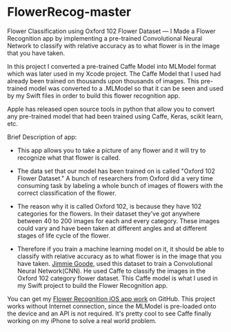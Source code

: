 # FlowerRecog-master

Flower Classification using Oxford 102 Flower Dataset — I Made a Flower Recognition app by implementing a pre-trained Convolutional Neural Network to classify with relative accuracy as to what flower is in the image that you have taken.

In this project I converted a pre-trained Caffe Model into MLModel format which was later used in my Xcode project.
The Caffe Model that I used had already been trained on thousands upon thousands of images. This pre-trained model was converted to a .MLModel so that it can be seen and used by my Swift files in order to build this flower recognition app.

Apple has released open source tools in python that allow you to convert any pre-trained model that had been trained using Caffe, Keras, scikit learn, etc.

Brief Description of app:

* This app allows you to take a picture of any flower and it will try to recognize what that flower is called.

* The data set that our model has been trained on is called "Oxford 102 Flower Dataset."
A bunch of researchers from Oxford did a very time consuming task by labeling a whole bunch of images of flowers with the correct classification of the flower.

* The reason why it is called Oxford 102, is because they have 102 categories for the flowers.
In their dataset they've got anywhere between 40 to 200 images for each and every category.
These images could vary and have been taken at different angles and at different stages of life cycle of the flower.

* Therefore if you train a machine learning model on it, it should be able to classify with relative accuracy as to what flower is in the image that you have taken. [Jimmie Goode](https://github.com/jimgoo/caffe-oxford102), used this dataset to train a Convolutional Neural Network(CNN). He used Caffe to classify the images in the Oxford 102 category flower dataset. 
This Caffe model is what I used in my Swift project to build the Flower Recognition app.

You can get my [Flower Recognition iOS app work](https://github.com/aaronjohn2/FlowerRecog-master) on GitHub. This project works without Internet connection, since the MLModel is pre-loaded onto the device and an API is not required. It's pretty cool to see Caffe finally working on my iPhone to solve a real world problem. 
